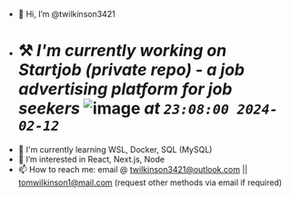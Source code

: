 - 👋 Hi, I’m @twilkinson3421
- # ⚒️ ***I'm currently working on Startjob (private repo) - a job advertising platform for job seekers*** ![image](https://github.com/twilkinson3421/twilkinson3421/assets/88404826/006c552a-8c8f-40cd-a2fa-9beaf85889b5) *at `23:08:00 2024-02-12`*
- 🏫 I'm currently learning WSL, Docker, SQL (MySQL)
- 👀 I’m interested in React, Next.js, Node
- 📫 How to reach me: email @ twilkinson3421@outlook.com || tomwilkinson1@mail.com (request other methods via email if required)
